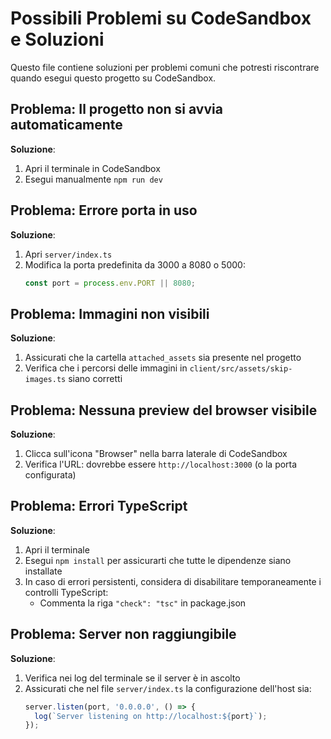 # Possibili Problemi su CodeSandbox e Soluzioni

Questo file contiene soluzioni per problemi comuni che potresti riscontrare quando esegui questo progetto su CodeSandbox.

## Problema: Il progetto non si avvia automaticamente

**Soluzione**: 
1. Apri il terminale in CodeSandbox
2. Esegui manualmente `npm run dev`

## Problema: Errore porta in uso

**Soluzione**:
1. Apri `server/index.ts`
2. Modifica la porta predefinita da 3000 a 8080 o 5000:
   ```typescript
   const port = process.env.PORT || 8080;
   ```

## Problema: Immagini non visibili

**Soluzione**:
1. Assicurati che la cartella `attached_assets` sia presente nel progetto
2. Verifica che i percorsi delle immagini in `client/src/assets/skip-images.ts` siano corretti

## Problema: Nessuna preview del browser visibile

**Soluzione**:
1. Clicca sull'icona "Browser" nella barra laterale di CodeSandbox
2. Verifica l'URL: dovrebbe essere `http://localhost:3000` (o la porta configurata)

## Problema: Errori TypeScript

**Soluzione**:
1. Apri il terminale
2. Esegui `npm install` per assicurarti che tutte le dipendenze siano installate
3. In caso di errori persistenti, considera di disabilitare temporaneamente i controlli TypeScript:
   - Commenta la riga `"check": "tsc"` in package.json

## Problema: Server non raggiungibile

**Soluzione**:
1. Verifica nei log del terminale se il server è in ascolto
2. Assicurati che nel file `server/index.ts` la configurazione dell'host sia:
   ```typescript
   server.listen(port, '0.0.0.0', () => {
     log(`Server listening on http://localhost:${port}`);
   });
   ```